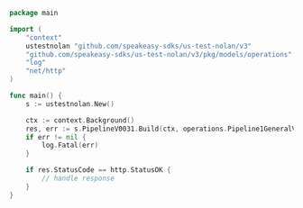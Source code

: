 <!-- Start SDK Example Usage [usage] -->
```go
package main

import (
	"context"
	ustestnolan "github.com/speakeasy-sdks/us-test-nolan/v3"
	"github.com/speakeasy-sdks/us-test-nolan/v3/pkg/models/operations"
	"log"
	"net/http"
)

func main() {
	s := ustestnolan.New()

	ctx := context.Background()
	res, err := s.PipelineV0031.Build(ctx, operations.Pipeline1GeneralV0031GeneralPostRequest{})
	if err != nil {
		log.Fatal(err)
	}

	if res.StatusCode == http.StatusOK {
		// handle response
	}
}

```
<!-- End SDK Example Usage [usage] -->